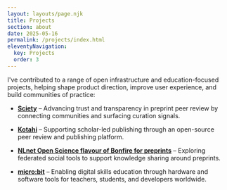 ```yaml
---
layout: layouts/page.njk
title: Projects
section: about
date: 2025-05-16
permalink: /projects/index.html
eleventyNavigation:
  key: Projects
  order: 3
---
```


I've contributed to a range of open infrastructure and education-focused projects, helping shape product direction, improve user experience, and build communities of practice:

- [**Sciety**](https://sciety.org/) – Advancing trust and transparency in preprint peer review by connecting communities and surfacing curation signals.

- [**Kotahi**](https://kotahi.community/) – Supporting scholar-led publishing through an open-source peer review and publishing platform.

- [**NLnet Open Science flavour of Bonfire for preprints**](https://nlnet.nl/project/Sciety-ActivityPub/) – Exploring federated social tools to support knowledge sharing around preprints.

- [**micro:bit**](https://microbit.org/) – Enabling digital skills education through hardware and software tools for teachers, students, and developers worldwide.
